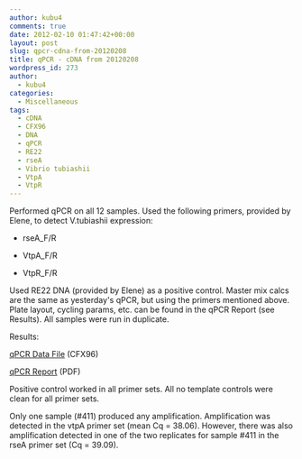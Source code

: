 ```yaml
---
author: kubu4
comments: true
date: 2012-02-10 01:47:42+00:00
layout: post
slug: qpcr-cdna-from-20120208
title: qPCR - cDNA from 20120208
wordpress_id: 273
author:
  - kubu4
categories:
  - Miscellaneous
tags:
  - cDNA
  - CFX96
  - DNA
  - qPCR
  - RE22
  - rseA
  - Vibrio tubiashii
  - VtpA
  - VtpR
---
```


Performed qPCR on all 12 samples. Used the following primers, provided by Elene, to detect V.tubiashii expression:




    
  * rseA_F/R

    
  * VtpA_F/R

    
  * VtpR_F/R



Used RE22 DNA (provided by Elene) as a positive control. Master mix calcs are the same as yesterday's qPCR, but using the primers mentioned above. Plate layout, cycling params, etc. can be found in the qPCR Report (see Results). All samples were run in duplicate.

Results:

[qPCR Data File](https://eagle.fish.washington.edu/Arabidopsis/qPCR/CFX96/Roberts%20Lab_2012-02-09%2016-32-12_CC009827.pcrd) (CFX96)

[qPCR Report](https://eagle.fish.washington.edu/Arabidopsis/qPCR/CFX96/Roberts%20Lab_2012-02-09%2016-32-12_CC009827.pdf) (PDF)

Positive control worked in all primer sets. All no template controls were clean for all primer sets.

Only one sample (#411) produced any amplification. Amplification was detected in the vtpA primer set (mean Cq = 38.06). However, there was also amplification detected in one of the two replicates for sample #411 in the rseA primer set (Cq = 39.09).
